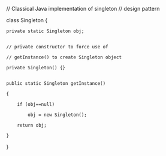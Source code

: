 // Classical Java implementation of singleton 
// design pattern

class Singleton
{

    private static Singleton obj;
 

    // private constructor to force use of

    // getInstance() to create Singleton object

    private Singleton() {}
 

    public static Singleton getInstance()

    {

        if (obj==null)

            obj = new Singleton();

        return obj;

    }
}
